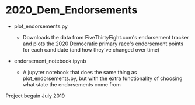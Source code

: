 # 2020_Dem_Endorsements

* plot_endorsements.py
	* Downloads the data from FiveThirtyEight.com's endorsement tracker and plots the 2020 Democratic primary race's endorsement points for each candidate (and how they've changed over time)
	
* endorsement_notebook.ipynb
	* A jupyter notebook that does the same thing as plot_endorsements.py, but with the extra functionality of choosing what state the endorsements come from
	
Project begain July 2019
